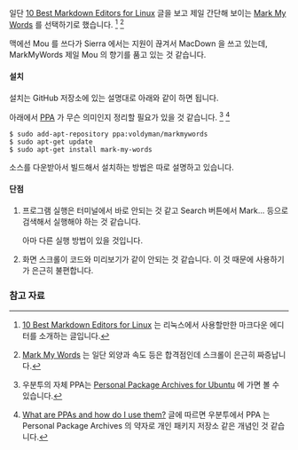 일단 [10 Best Markdown Editors for Linux](http://www.tecmint.com/best-markdown-editors-for-linux/) 글을 보고 제일 간단해 보이는 [Mark My Words](https://github.com/voldyman/MarkMyWords) 를 선택하기로 했습니다. [^tecmint--markdown-editors] [^voldyman]

맥에선 Mou 를 쓰다가 Sierra 에서는 지원이 끊겨서 MacDown 을 쓰고 있는데, MarkMyWords 제일 Mou 의 향기를 품고 있는 것 같습니다.

#### 설치

설치는 GitHub 저장소에 있는 설명대로 아래와 같이 하면 됩니다. 

아래에서 [PPA](https://launchpad.net/ubuntu/+ppas) 가 무슨 의미인지 정리할 필요가 있을 것 같습니다. [^ppa] [^askubuntu-4983]

```
$ sudo add-apt-repository ppa:voldyman/markmywords
$ sudo apt-get update
$ sudo apt-get install mark-my-words
```

소스를 다운받아서 빌드해서 설치하는 방법은 따로 설명하고 있습니다.

#### 단점 

1. 프로그램 실행은 터미널에서 바로 안되는 것 같고 Search 버튼에서 Mark... 등으로 검색해서 실행해야 하는 것 같습니다.
	
	아마 다른 실행 방법이 있을 것입니다.
	
2. 화면 스크롤이 코드와 미리보기가 같이 안되는 것 같습니다. 이 것 때문에 사용하기가 은근히 불편합니다. 

### 참고 자료

[^tecmint--markdown-editors]: [10 Best Markdown Editors for Linux](http://www.tecmint.com/best-markdown-editors-for-linux/) 는 리눅스에서 사용할만한 마크다운 에디터를 소개하는 글입니다.

[^voldyman]: [Mark My Words](https://github.com/voldyman/MarkMyWords) 는 일단 외양과 속도 등은 합격점인데 스크롤이 은근히 짜증납니다.

[^askubuntu-4983]: [What are PPAs and how do I use them?](http://askubuntu.com/questions/4983/what-are-ppas-and-how-do-i-use-them) 글에 따르면 우분투에서 PPA 는 Personal Package Archives 의 약자로 개인 패키지 저장소 같은 개념인 것 같습니다.

[^ppa]: 우분투의 자체 PPA는 [Personal Package Archives for Ubuntu](https://launchpad.net/ubuntu/+ppas) 에 가면 볼 수 있습니다.



